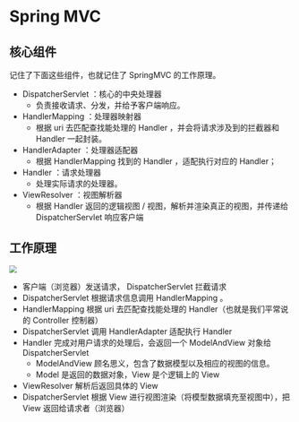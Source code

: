 # Spring MVC

## 核心组件

记住了下面这些组件，也就记住了 SpringMVC 的工作原理。

- DispatcherServlet ：核心的中央处理器
  - 负责接收请求、分发，并给予客户端响应。
- HandlerMapping ：处理器映射器
  - 根据 uri 去匹配查找能处理的 Handler ，并会将请求涉及到的拦截器和 Handler 一起封装。
- HandlerAdapter ：处理器适配器
  - 根据 HandlerMapping 找到的 Handler ，适配执行对应的 Handler；
- Handler ：请求处理器
  - 处理实际请求的处理器。
- ViewResolver ：视图解析器
  - 根据 Handler 返回的逻辑视图 / 视图，解析并渲染真正的视图，并传递给 DispatcherServlet 响应客户端

## 工作原理

<img src="https://gitee.com/JBL_lun/tuchuang/raw/master/assets/1716791047520-ac0d9673-be0a-4005-8732-30bdedc8f1af.webp" style="zoom:80%;" />

- 客户端（浏览器）发送请求， DispatcherServlet 拦截请求
- DispatcherServlet 根据请求信息调用 HandlerMapping 。
- HandlerMapping 根据 uri 去匹配查找能处理的 Handler（也就是我们平常说的 Controller 控制器）
- DispatcherServlet 调用 HandlerAdapter 适配执行 Handler
- Handler 完成对用户请求的处理后，会返回一个 ModelAndView 对象给 DispatcherServlet
  - ModelAndView 顾名思义，包含了数据模型以及相应的视图的信息。
  - Model 是返回的数据对象，View 是个逻辑上的 View
- ViewResolver 解析后返回具体的 View
- DispatcherServlet 根据 View 进行视图渲染（将模型数据填充至视图中），把 View 返回给请求者（浏览器）
